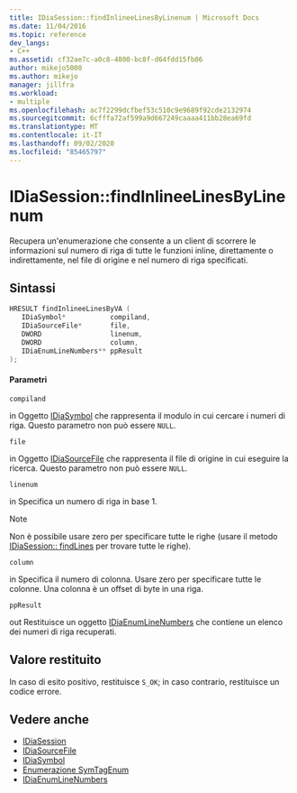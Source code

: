 ```yaml
---
title: IDiaSession::findInlineeLinesByLinenum | Microsoft Docs
ms.date: 11/04/2016
ms.topic: reference
dev_langs:
- C++
ms.assetid: cf32ae7c-a0c8-4800-bc8f-d64fdd15fb06
author: mikejo5000
ms.author: mikejo
manager: jillfra
ms.workload:
- multiple
ms.openlocfilehash: ac7f2299dcfbef53c510c9e9689f92cde2132974
ms.sourcegitcommit: 6cfffa72af599a9d667249caaaa411bb28ea69fd
ms.translationtype: MT
ms.contentlocale: it-IT
ms.lasthandoff: 09/02/2020
ms.locfileid: "85465797"
---
```

# <a name="idiasessionfindinlineelinesbylinenum"></a>IDiaSession::findInlineeLinesByLinenum
Recupera un'enumerazione che consente a un client di scorrere le informazioni sul numero di riga di tutte le funzioni inline, direttamente o indirettamente, nel file di origine e nel numero di riga specificati.

## <a name="syntax"></a>Sintassi

```C++
HRESULT findInlineeLinesByVA ( 
   IDiaSymbol*           compiland,
   IDiaSourceFile*       file,
   DWORD                 linenum,
   DWORD                 column,
   IDiaEnumLineNumbers** ppResult
);
```

#### <a name="parameters"></a>Parametri
 `compiland`

in Oggetto [IDiaSymbol](../../debugger/debug-interface-access/idiasymbol.md) che rappresenta il modulo in cui cercare i numeri di riga. Questo parametro non può essere `NULL`.

 `file`

in Oggetto [IDiaSourceFile](../../debugger/debug-interface-access/idiasourcefile.md) che rappresenta il file di origine in cui eseguire la ricerca. Questo parametro non può essere `NULL`.

 `linenum`

in Specifica un numero di riga in base 1.

> [!NOTE]
> Non è possibile usare zero per specificare tutte le righe (usare il metodo [IDiaSession:: findLines](../../debugger/debug-interface-access/idiasession-findlines.md) per trovare tutte le righe).

 `column`

in Specifica il numero di colonna. Usare zero per specificare tutte le colonne. Una colonna è un offset di byte in una riga.

 `ppResult`

out Restituisce un oggetto [IDiaEnumLineNumbers](../../debugger/debug-interface-access/idiaenumlinenumbers.md) che contiene un elenco dei numeri di riga recuperati.

## <a name="return-value"></a>Valore restituito
 In caso di esito positivo, restituisce `S_OK`; in caso contrario, restituisce un codice errore.

## <a name="see-also"></a>Vedere anche
- [IDiaSession](../../debugger/debug-interface-access/idiasession.md)
- [IDiaSourceFile](../../debugger/debug-interface-access/idiasourcefile.md)
- [IDiaSymbol](../../debugger/debug-interface-access/idiasymbol.md)
- [Enumerazione SymTagEnum](../../debugger/debug-interface-access/symtagenum.md)
- [IDiaEnumLineNumbers](../../debugger/debug-interface-access/idiaenumlinenumbers.md)